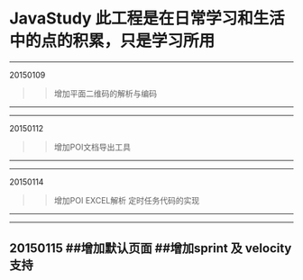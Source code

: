 # JavaStudy  此工程是在日常学习和生活中的点的积累，只是学习所用
---
20150109
>>增加平面二维码的解析与编码
---

---
20150112
>>增加POI文档导出工具
---
---
20150114
>>增加POI EXCEL解析
>>定时任务代码的实现
---
---
20150115
##增加默认页面
##增加sprint 及 velocity 支持
---
